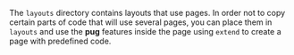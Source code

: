 The `layouts` directory contains layouts that use pages. In order not to copy certain parts of code that will use several pages, you can place them in `layouts` and use the **pug** features inside the page using `extend` to create a page with predefined code.
